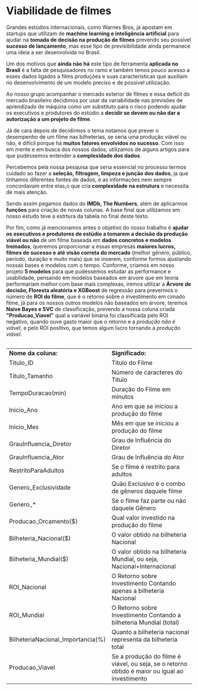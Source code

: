 # Viabilidade de filmes

Grandes estúdios internacionais, como Warnes Bros, já apostam em startups que utilizam de **machine learning e inteligência artificial** para ajudar na **tomada de decisão na produção de filmes** prevendo seu possível **sucesso de lançamento**, mas esse tipo de previsibilidade ainda permanece uma ideia a ser desenvolvida no Brasil.

Um dos motivos que **ainda não há** este tipo de ferramenta **aplicada no Brasil** é a falta de pesquisadores no ramo e também temos pouco acesso a esses dados ligados a films produções e suas características que auxiliam no desenvolvimento de um modelo preciso e de possível utilização.

Ao nosso grupo acompanhar o mercado exterior de filmes e essa deficit do mercado brasileiro decidimos por usar da variabilidade nas previsões de aprendizado de máquina como um substituto para o risco podendo ajudar os executivos e produtores do estúdio a **decidir se devem ou não dar a autorização a um projeto de filme**.

Já de cara depois de decidirmos o tema notamos que prever o desempenho de um filme nas bilheterias, se seria uma produção viável ou não, é difícil porque há **muitos fatores envolvidos no sucesso**. Com isso em mente e em busca dos nossos dados, utilizamos de alguns artigos para que pudéssemos entender a **complexidade dos dados**.

Percebemos pela nossa pesquisa que seria essencial no processo termos cuidado ao fazer a **seleção, filtragem, limpeza e junção dos dados**, ja que tínhamos diferentes fontes de dados, e as informações nem sempre concordavam entre elas,o que cria **complexidade na estrutura** e necessita de mais atenção.

Sendo assim pegamos dados do **IMDb, The Numbers**, além de aplicarmos **funções** para criação de novas colunas. A base final que utilizamos em nosso estudo teve a estrtura da tabela no final deste texto.

Por fim, como já mencionamos antes o objetivo do nosso trabalho é **ajudar os executivos e produtores de estúdio a tomarem a decisão da produção viável ou não** de um filme baseada em **dados concretos e modelos treinados**, queremos proporcionar a essas empresas **maiores lucros, filmes de sucesso e até visão correta do mercado** (melhor gênero, público, período, duração e muito mais) que se inserem, conforme formos ajustando nossas bases e modelos com o tempo. Conforme, criamos em nosso projeto **5 modelos** para que pudéssemos estudar as performance e usabilidade, pensando em modelos baseados em árvore que em teoria performariam melhor com base mais complexas, iremos utilizar a **Árvore de decisão, Floresta aleatória e XGBoost** de regressão para prevermos o número de **ROI do filme**, que é o retorno sobre o investimento em cimado filme, já para os nossos outros modelos não baseados em árvore, teremos **Naive Bayes e SVC** de classificação, prevendo a nossa coluna criada **"Producao_Viavel"** qual a variável binária foi classificada pelo ROI negativo, quando ouve gasto maior que o retorno e a *produção não é viável*, e pelo ROI positivo, que temos algum lucro tornando a *produção viável*.

<table align="left">
    <tr>
        <td><b>Nome da coluna:</b></td>
        <td><b>Significado:</b></td>
    </tr>
    <tr>
        <td>Titulo_ID</td>
        <td>Título do Filme</td>
    </tr>
    <tr>
        <td>Titulo_Tamanho</td>
        <td>Número de caracteres do Título</td>
    </tr>
    <tr>
        <td>TempoDuracao(min)</td>
        <td>Duração do Filme em minutos</td>
    </tr>
    <tr>
        <td>Inicio_Ano</td>
        <td>Ano em que se iniciou a produção do filme</td>
    </tr>
    <tr>
        <td>Inicio_Mes</td>
        <td>Mês em que se iniciou a produção do filme</td>
    </tr>
    <tr>
        <td>GrauInfluencia_Diretor</td>
        <td>Grau de Influência do Diretor</td>
    </tr>
    <tr>
        <td>GrauInfluencia_Ator </td>
        <td>Grau de Influência do Ator</td>
    </tr>
    <tr>
        <td>RestritoParaAdultos</td>
        <td>Se o filme é restrito para adultos</td>
    </tr>
    <tr>
        <td>Genero_Exclusividade</td>
        <td>Quão Exclusivo é o combo de gêneros daquele filme</td>
    </tr>
    <tr>
        <td>Genero_*</td>
        <td>Se o filme faz parte ou não daquele Gênero</td>
    </tr>
    <tr>
        <td>Producao_Orcamento($)</td>
        <td>Qual valor investido na produção do filme</td>
    </tr>
    <tr>
        <td>Bilheteria_Nacional($)</td>
        <td> O valor obtido na bilheteria Nacional</td>
    </tr>
    <tr>
        <td>Bilheteria_Mundial($)</td>
        <td>O valor obtido na bilheteria Mundial, ou seja, Nacional+Internacional</td>
    </tr>
    <tr>
        <td>ROI_Nacional</td>
        <td>O Retorno sobre Investimento Contando apenas a bilheteria Nacional</td>
    </tr>
    <tr>
        <td>ROI_Mundial</td>
        <td>O Retorno sobre Investimento Contando a bilheteria Mundial (total)</td>
    </tr>
    <tr>
        <td>BilheteriaNacional_Importancia(%)</td>
        <td>Quanto a bilheteria nacional representa da bilheteria total</td>
    </tr>
    <tr>
        <td>Producao_Viavel</td>
        <td>Se a produção do filme é viável, ou seja, se o retorno obtido é maior ou igual ao investimento</td>
    </tr>
</table>
<br/>
